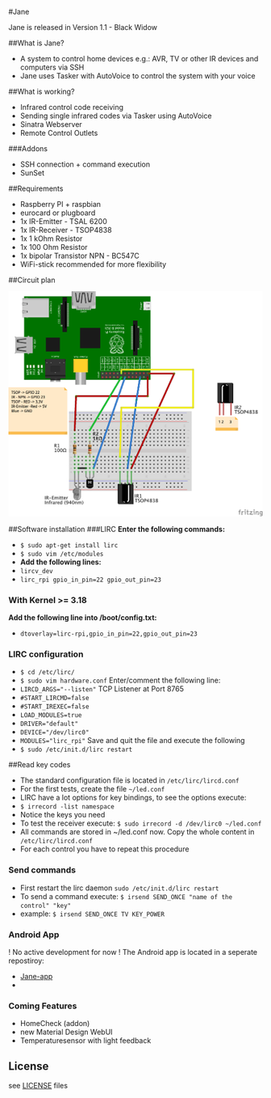#Jane

Jane is released in Version 1.1 - Black Widow

##What is Jane?
- A system to control home devices e.g.: AVR, TV or other IR devices and computers via SSH
- Jane uses Tasker with AutoVoice to control the system with your voice

##What is working?
- Infrared control code receiving
- Sending single infrared codes via Tasker using AutoVoice
- Sinatra Webserver
- Remote Control Outlets

###Addons
- SSH connection + command execution
- SunSet

##Requirements
- Raspberry PI + raspbian
- eurocard or plugboard
- 1x IR-Emitter - TSAL 6200
- 1x IR-Receiver - TSOP4838
- 1x 1 kOhm Resistor 
- 1x 100 Ohm Resistor
- 1x bipolar Transistor NPN - BC547C
- WiFi-stick recommended for more flexibility

##Circuit plan

![Alt text](https://github.com/Lyr3x/Jane/blob/master/circuit/Circuit-plan_Steckplatine.png "Circuit Plan")

##Software installation
###LIRC
**Enter the following commands:**
- ```$ sudo apt-get install lirc```
- ```$ sudo vim /etc/modules```
- **Add the following lines:**
- ```lircv_dev```
- ```lirc_rpi gpio_in_pin=22 gpio_out_pin=23```

### With Kernel >= 3.18
**Add the following line into /boot/config.txt:**
- ```dtoverlay=lirc-rpi,gpio_in_pin=22,gpio_out_pin=23```

### LIRC configuration 
- ```$ cd /etc/lirc/```
- ```$ sudo vim hardware.conf```
Enter/comment the following line: 
- ```LIRCD_ARGS="--listen"``` TCP Listener at Port 8765
- ```#START_LIRCMD=false```
- ```#START_IREXEC=false```
- ```LOAD_MODULES=true```
- ```DRIVER="default"```
- ```DEVICE="/dev/lirc0"```
- ```MODULES="lirc_rpi"```
Save and quit the file and execute the following
- ```$ sudo /etc/init.d/lirc restart```

##Read key codes

- The standard configuration file is located in ```/etc/lirc/lircd.conf```
- For the first tests, create the file ```~/led.conf```
- LIRC have a lot options for key bindings, to see the options execute:
- ```$ irrecord -list namespace```
- Notice the keys you need
- To test the receiver execute: ```$ sudo irrecord -d /dev/lirc0 ~/led.conf```
- All commands are stored in ~/led.conf now. Copy the whole content in ```/etc/lirc/lircd.conf```
- For each control you have to repeat this procedure

### Send commands

- First restart the lirc daemon ```sudo /etc/init.d/lirc restart```
- To send a command execute: ```$ irsend SEND_ONCE "name of the control" "key"```
- example: ```$ irsend SEND_ONCE TV KEY_POWER```

### Android App
! No active development for now !
The Android app is located in a seperate repostiroy:
- [Jane-app](https://github.com/Lyr3x/Jane-app)
- 
### Coming Features
- HomeCheck (addon)
- new Material Design WebUI
- Temperaturesensor with light feedback


## License
see [LICENSE](https://github.com/Lyr3x/Jarvis/blob/master/LICENSE) files
